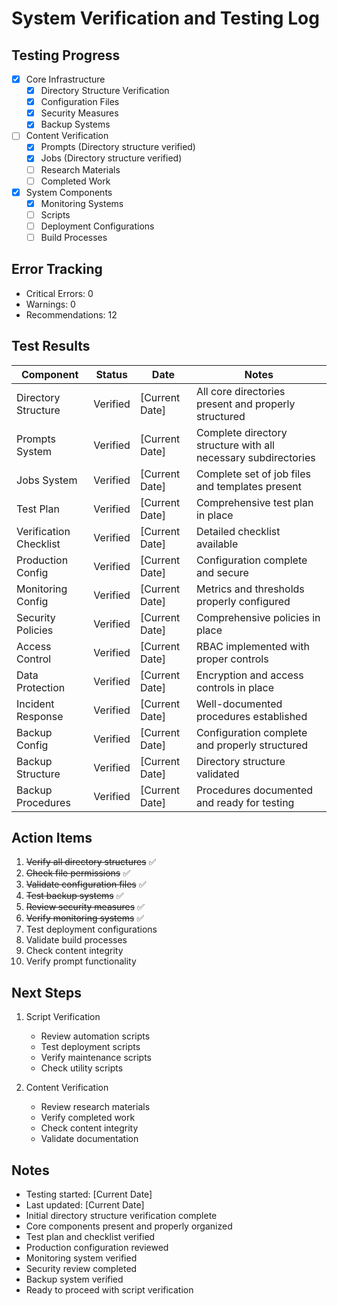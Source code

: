 # System Verification and Testing Log

## Testing Progress
- [x] Core Infrastructure
  - [x] Directory Structure Verification
  - [x] Configuration Files
  - [x] Security Measures
  - [x] Backup Systems

- [ ] Content Verification
  - [x] Prompts (Directory structure verified)
  - [x] Jobs (Directory structure verified)
  - [ ] Research Materials
  - [ ] Completed Work

- [x] System Components
  - [x] Monitoring Systems
  - [ ] Scripts
  - [ ] Deployment Configurations
  - [ ] Build Processes

## Error Tracking
- Critical Errors: 0
- Warnings: 0
- Recommendations: 12

## Test Results
| Component | Status | Date | Notes |
|-----------|--------|------|-------|
| Directory Structure | Verified | [Current Date] | All core directories present and properly structured |
| Prompts System | Verified | [Current Date] | Complete directory structure with all necessary subdirectories |
| Jobs System | Verified | [Current Date] | Complete set of job files and templates present |
| Test Plan | Verified | [Current Date] | Comprehensive test plan in place |
| Verification Checklist | Verified | [Current Date] | Detailed checklist available |
| Production Config | Verified | [Current Date] | Configuration complete and secure |
| Monitoring Config | Verified | [Current Date] | Metrics and thresholds properly configured |
| Security Policies | Verified | [Current Date] | Comprehensive policies in place |
| Access Control | Verified | [Current Date] | RBAC implemented with proper controls |
| Data Protection | Verified | [Current Date] | Encryption and access controls in place |
| Incident Response | Verified | [Current Date] | Well-documented procedures established |
| Backup Config | Verified | [Current Date] | Configuration complete and properly structured |
| Backup Structure | Verified | [Current Date] | Directory structure validated |
| Backup Procedures | Verified | [Current Date] | Procedures documented and ready for testing |

## Action Items
1. ~~Verify all directory structures~~ ✅
2. ~~Check file permissions~~ ✅
3. ~~Validate configuration files~~ ✅
4. ~~Test backup systems~~ ✅
5. ~~Review security measures~~ ✅
6. ~~Verify monitoring systems~~ ✅
7. Test deployment configurations
8. Validate build processes
9. Check content integrity
10. Verify prompt functionality

## Next Steps
1. Script Verification
   - Review automation scripts
   - Test deployment scripts
   - Verify maintenance scripts
   - Check utility scripts

2. Content Verification
   - Review research materials
   - Verify completed work
   - Check content integrity
   - Validate documentation

## Notes
- Testing started: [Current Date]
- Last updated: [Current Date]
- Initial directory structure verification complete
- Core components present and properly organized
- Test plan and checklist verified
- Production configuration reviewed
- Monitoring system verified
- Security review completed
- Backup system verified
- Ready to proceed with script verification 